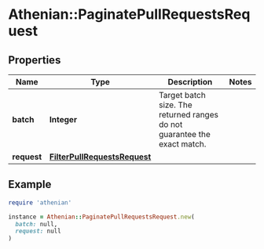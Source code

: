 # Athenian::PaginatePullRequestsRequest

## Properties

| Name | Type | Description | Notes |
| ---- | ---- | ----------- | ----- |
| **batch** | **Integer** | Target batch size. The returned ranges do not guarantee the exact match. |  |
| **request** | [**FilterPullRequestsRequest**](FilterPullRequestsRequest.md) |  |  |

## Example

```ruby
require 'athenian'

instance = Athenian::PaginatePullRequestsRequest.new(
  batch: null,
  request: null
)
```

